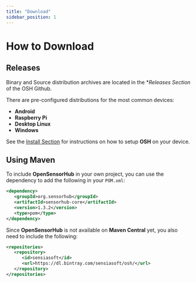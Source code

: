```yaml
---
title: "Download"
sidebar_position: 1
---
```



# How to Download


## Releases
Binary and Source distribution archives are located in the **Releases Section* of the OSH Github.

There are pre-configured distributions for the most common devices:
- **Android**
- **Raspberry Pi**
- **Desktop Linux**
- **Windows**

See the [Install Section](LINK) for instructions on how to setup **OSH** on your device. 


## Using Maven
To include **OpenSensorHub** in your own project, you can use the dependency to add the following in your `POM.xml`:

```xml
<dependency>
   <groupId>org.sensorhub</groupId>
   <artifactId>sensorhub-core</artifactId>
   <version>1.3.2</version>
   <type>pom</type>
</dependency> 
```

Since **OpenSensorHub** is not available on **Maven Central** yet, you also need to include the following:

```xml
<repositories>
   <repository>
      <id>sensiasoft</id>
      <url>https://dl.bintray.com/sensiasoft/osh/</url>
   </repository>
</repositories>
```
